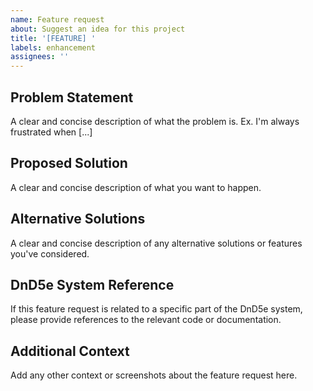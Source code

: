 ```yaml
---
name: Feature request
about: Suggest an idea for this project
title: '[FEATURE] '
labels: enhancement
assignees: ''
---
```


## Problem Statement
A clear and concise description of what the problem is. Ex. I'm always frustrated when [...]

## Proposed Solution
A clear and concise description of what you want to happen.

## Alternative Solutions
A clear and concise description of any alternative solutions or features you've considered.

## DnD5e System Reference
If this feature request is related to a specific part of the DnD5e system, please provide references to the relevant code or documentation.

## Additional Context
Add any other context or screenshots about the feature request here.
